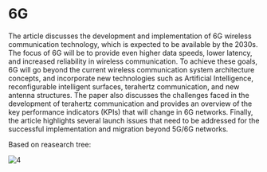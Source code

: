 # 6G
The article discusses the development and implementation of 6G wireless communication technology, which is expected to be available by the 2030s. The focus of 6G will be to provide even higher data speeds, lower latency, and increased reliability in wireless communication. To achieve these goals, 6G will go beyond the current wireless communication system architecture concepts, and incorporate new technologies such as Artificial Intelligence, reconfigurable intelligent surfaces, terahertz communication, and new antenna structures. The paper also discusses the challenges faced in the development of terahertz communication and provides an overview of the key performance indicators (KPIs) that will change in 6G networks. Finally, the article highlights several launch issues that need to be addressed for the successful implementation and migration beyond 5G/6G networks.

Based on reasearch tree:

![4](https://user-images.githubusercontent.com/124214430/223772933-3a685fcd-8759-488d-9a06-508b552e375f.png)
